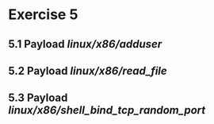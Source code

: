 # Exercise 5

## 5.1 Payload *linux/x86/adduser*

## 5.2 Payload *linux/x86/read_file*

## 5.3 Payload *linux/x86/shell_bind_tcp_random_port*
